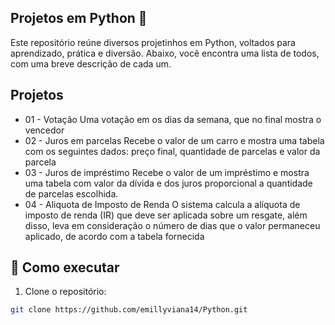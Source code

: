 ## Projetos em Python 🐍
Este repositório reúne diversos projetinhos em Python, voltados para aprendizado, prática e diversão. Abaixo, você encontra uma lista de todos, com uma breve descrição de cada um.

## Projetos
- 01 - Votação
  Uma votação em os dias da semana, que no final mostra o vencedor
- 02 - Juros em parcelas
  Recebe o valor de um carro e mostra uma tabela com os seguintes dados: preço final, quantidade de parcelas e valor da parcela
- 03 - Juros de impréstimo
  Recebe o valor de um impréstimo e mostra uma tabela com valor da dívida e dos juros proporcional a quantidade de parcelas escolhida.
- 04 - Aliquota de Imposto de Renda
  O sistema calcula a alíquota de imposto de renda (IR) que deve ser aplicada sobre um resgate, além disso, leva em consideração o número de dias que o valor permaneceu aplicado, de acordo com a tabela fornecida
  
## 🚀 Como executar

1. Clone o repositório:
```bash
git clone https://github.com/emillyviana14/Python.git
